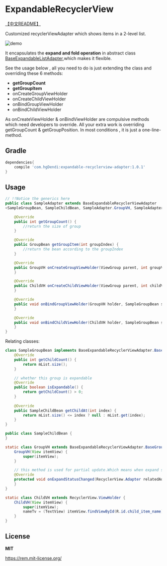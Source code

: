 # ExpandableRecyclerView

[【中文README】](https://github.com/hgDendi/ExpandableRecyclerView/blob/master/README_CN.md)

Customized recyclerViewAdapter which shows items in a 2-level list.

![demo](https://github.com/hgDendi/ExpandableRecyclerView/blob/master/img/expandableRecyclerView.gif)

It encapsulates the **expand and fold operation** in abstract class [BaseExpandableListAdapter](https://github.com/hgDendi/ExpandableRecyclerView/blob/master/expandablerecycleradapter/src/main/java/com/hgdendi/expandablerecycleradapter/ExpandableRecyclerViewAdapter.java),which makes it flexible.

See the usage below , all you need to do is just extending the class and overriding these 6 methods:

* **getGroupCount**
* **getGroupItem**
* onCreateGroupViewHolder
* onCreateChildViewHolder
* onBindGroupViewHolder
* onBindChildViewHolder

As onCreateViewHolder & onBindViewHolder are compulsive methods which need developers to override. All your extra work is overriding getGroupCount & getGroupPosition. In most conditions , it is just a one-line-method.

## Gradle

```groovy
dependencies{
	compile 'com.hgDendi:expandable-recyclerview-adapter:1.0.1'
}
```

## Usage

```java
// !!Notice the generics here
public class SampleAdapter extends BaseExpandableRecyclerViewAdapter
<SampleGroupBean, SampleChildBean, SampleAdapter.GroupVH, SampleAdapter.ChildVH>

    @Override
    public int getGroupCount() {
        //return the size of group
    }

    @Override
    public GroupBean getGroupItem(int groupIndex) {
        //return the bean according to the groupIndex
    }

    @Override
    public GroupVH onCreateGroupViewHolder(ViewGroup parent, int groupViewType) {
    }

    @Override
    public ChildVH onCreateChildViewHolder(ViewGroup parent, int childViewType) {
    }

    @Override
    public void onBindGroupViewHolder(GroupVH holder, SampleGroupBean sampleGroupBean, boolean isExpand) {
    }

    @Override
    public void onBindChildViewHolder(ChildVH holder, SampleGroupBean sampleGroupBean, int childIndex) {
    }
}
```

Relating classes:

```java
class SampleGroupBean implements BaseExpandableRecyclerViewAdapter.BaseGroupBean<SampleChildBean> {
    @Override
    public int getChildCount() {
        return mList.size();
    }

    // whether this group is expandable
    @Override
    public boolean isExpandable() {
        return getChildCount() > 0;
    }
  
  	@Override
    public SampleChildBean getChildAt(int index) {
        return mList.size() <= index ? null : mList.get(index);
    }
}

public class SampleChildBean {
}

static class GroupVH extends BaseExpandableRecyclerViewAdapter.BaseGroupViewHolder {
    GroupVH(View itemView) {
        super(itemView);
    }

    // this method is used for partial update.Which means when expand status changed,only a part of this view need to invalidate
    @Override
    protected void onExpandStatusChanged(RecyclerView.Adapter relatedAdapter, boolean isExpanding) {
    }
}

static class ChildVH extends RecyclerView.ViewHolder {
    ChildVH(View itemView) {
        super(itemView);
        nameTv = (TextView) itemView.findViewById(R.id.child_item_name);
    }
}
```

## License

**MIT**

https://rem.mit-license.org/